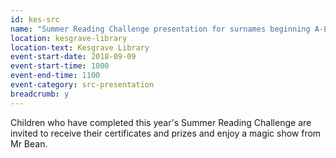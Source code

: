 ```yaml
---
id: kes-src
name: "Summer Reading Challenge presentation for surnames beginning A-L"
location: kesgrave-library
location-text: Kesgrave Library
event-start-date: 2018-09-09
event-start-time: 1000
event-end-time: 1100
event-category: src-presentation
breadcrumb: y
---
```


Children who have completed this year's Summer Reading Challenge are invited to receive their certificates and prizes and enjoy a magic show from Mr Bean.
